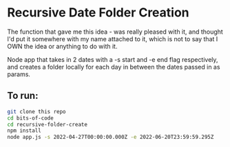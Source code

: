 # Recursive Date Folder Creation 
The function that gave me this idea - was really pleased with it, and thought I'd put it somewhere with my name attached to it, which is not to say that I OWN the idea or anything to do with it. 

Node app that takes in 2 dates with a -s start and -e end flag respectively, and creates a folder locally for each day in between the dates passed in as params.

## To run:
```bash
git clone this repo 
cd bits-of-code
cd recursive-folder-create 
npm install 
node app.js -s 2022-04-27T00:00:00.000Z -e 2022-06-20T23:59:59.295Z
```
